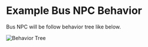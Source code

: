 # Example Bus NPC Behavior

Bus NPC will be follow behavior tree like below.

![Behavior Tree](/out/example_bus_npc_behavior.png) 
